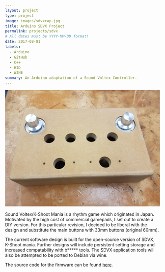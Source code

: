 ```yaml
---
layout: project
type: project
image: images/sdvxcap.jpg
title: Arduino SDVX Project
permalink: projects/sdvx
# All dates must be YYYY-MM-DD format!
date: 2017-08-01
labels:
  - Arduino
  - GitHub
  - C++
  - HID
  - WINE
summary: An Arduino adaptation of a Sound Voltex Controller.
---
```

<img src="../images/inprog.jpg" width="600">

Sound Voltex/K-Shoot Mania is a rhythm game which originated in Japan. Motivated by the high cost of commercial gamepads, I set out to create a DIY version. For this particular revision, I decided to be liberal with the design and substitute the main buttons with 33mm buttons (original 60mm).

The current software design is built for the open-source version of SDVX, K-Shoot mania. Further designs will include persistent setting storage and increased compatability with b***** tools. The SDVX application tools will also be attempted to be ported to Debian via wine.

The source code for the firmware can be found [here](https://github.com/Reyn-Mukai/Bemani-SDVX).
